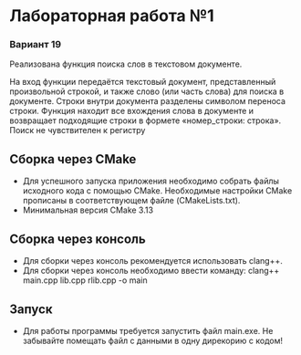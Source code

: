 # Лабораторная работа №1
### Вариант 19

Реализована функция поиска слов в текстовом документе.

На вход функции передаётся текстовый документ, представленный произвольной строкой, и также слово
(или часть слова) для поиска в документе. Строки внутри документа разделены символом переноса
строки. Функция находит все вхождения слова в документе и возвращает подходящие строки в
формете «номер_строки: строка». Поиск не чувствителен к регистру

## Сборка через СMake
- Для успешного запуска приложения необходимо собрать файлы исходного кода с помощью CMake. Необходимые настройки CMake прописаны в соответствующем файле (CMakeLists.txt).
- Минимальная версия CMake 3.13
## Сборка через консоль
- Для сборки через консоль рекомендуется использовать clang++.
- Для сборки через консоль необходимо ввести команду:
clang++ main.cpp lib.cpp rlib.cpp -o main
## Запуск
- Для работы программы требуется запустить файл main.exe. Не забывайте помещать файл с данными в одну дирекорию с кодом!